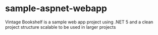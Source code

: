 # sample-aspnet-webapp
Vintage Bookshelf is a sample web app project using .NET 5 and a clean project structure scalable to be used in larger projects
